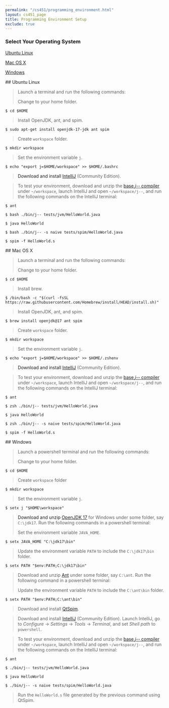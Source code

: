 ```yaml
---
permalink: "/cs451/programming_environment.html"
layout: cs451_page
title: Programming Environment Setup
exclude: true
---
```


### Select Your Operating System

[Ubuntu Linux](#linux)

[Mac OS X](#mac) 

[Windows](#win) 

<a name="linux"/>
## Ubuntu Linux

> Launch a terminal and run the following commands:
>
> Change to your home folder.
```
$ cd $HOME
```
>
> Install OpenJDK, ant, and spim.
```
$ sudo apt-get install openjdk-17-jdk ant spim
```
>
> Create `workspace` folder.
```
$ mkdir workspace
```
>
> Set the environment variable `j`.
```
$ echo "export j=$HOME/workspace" >> $HOME/.bashrc
```

> Download and install
[IntelliJ](https://www.jetbrains.com/idea/download/#section=linux) (Community Edition).

> To test your environment, download and unzip the
[base *j\-\-* compiler](https://www.cs.umb.edu/j--/j--.zip) under `~/workspace`, launch IntelliJ and open `~/workspace/j--`, and run the following commands on the IntelliJ terminal:
```
$ ant
```
>
```
$ bash ./bin/j-- tests/jvm/HelloWorld.java
```
>
```
$ java HelloWorld
```
>
```
$ bash ./bin/j-- -s naive tests/spim/HelloWorld.java
```
>
```
$ spim -f HelloWorld.s
```

<a name="mac"/>
## Mac OS X

> Launch a terminal and run the following commands: 
>
> Change to your home folder.
```
$ cd $HOME
```
>
> Install brew.
```
$ /bin/bash -c "$(curl -fsSL https://raw.githubusercontent.com/Homebrew/install/HEAD/install.sh)"
```
>
> Install OpenJDK, ant, and spim.
```
$ brew install openjdk@17 ant spim
```
>
> Create `workspace` folder.
```
$ mkdir workspace
```
>
> Set the environment variable `j`.
```
$ echo "export j=$HOME/workspace" >> $HOME/.zshenv
```

> Download and install
[IntelliJ](https://www.jetbrains.com/idea/download/#section=mac) (Community Edition).

> To test your environment, download and unzip the
[base *j\-\-* compiler](https://www.cs.umb.edu/j--/j--.zip) under `~/workspace`, launch IntelliJ and open `~/workspace/j--`, and run the following commands on the IntelliJ terminal:
```
$ ant 
```
> 
```
$ zsh ./bin/j-- tests/jvm/HelloWorld.java 
```
> 
```
$ java HelloWorld 
```
> 
```
$ zsh ./bin/j-- -s naive tests/spim/HelloWorld.java 
```
>
```
$ spim -f HelloWorld.s 
```

<a name="win"/>
## Windows

> Launch a powershell terminal and run the following commands:
>
> Change to your home folder.
```
$ cd $HOME
```
>
> Create `workspace` folder
```
$ mkdir workspace
```
>
> Set the environment variable `j`.
```
$ setx j "$HOME\workspace"
```

> Download and unzip [OpenJDK
> 17](https://download.java.net/openjdk/jdk17/ri/openjdk-17+35_windows-x64_bin.zip)
> for Windows under some folder, say `C:\jdk17`. Run the following commands in a powershell terminal:
>
> Set the environment variable `JAVA_HOME`.
```
$ setx JAVA_HOME "C:\jdk17\bin"
```
>
> Update the environment variable `PATH` to include the `C:\jdk17\bin`
folder.
```
$ setx PATH "$env:PATH;C:\jdk17\bin"
```

> Download and unzip
> [Ant](https://dlcdn.apache.org//ant/binaries/apache-ant-1.10.14-bin.zip)
> under some folder, say `C:\ant`.  Run the following command in a powershell terminal: 
>
> Update the environment variable `PATH` to include the `C:\ant\bin`
> folder.
```
$ setx PATH "$env:PATH;C:\ant\bin"
```

> Download and install [QtSpim](https://sourceforge.net/projects/spimsimulator/files/).

> Download and install
> [IntelliJ](https://www.jetbrains.com/idea/download/#section=windows)
> (Community Edition). Launch IntelliJ, go to *Configure* &rarr; *Settings* &rarr; *Tools* &rarr; *Terminal*, and set *Shell path* to `powershell`.

> To test your environment, download and unzip the
[base *j\-\-* compiler](https://www.cs.umb.edu/j--/j--.zip) under `~/workspace`, launch IntelliJ and open `~/workspace/j--`, and run the following commands on the IntelliJ terminal:
```
$ ant 
```
>
```
$ ./bin/j-- tests/jvm/HelloWorld.java 
```
>
```
$ java HelloWorld 
```
>
```
$ ./bin/j-- -s naive tests/spim/HelloWorld.java 
```
> Run the `HelloWorld.s` file generated by the previous command using QtSpim.
